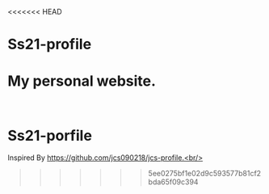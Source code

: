 <<<<<<< HEAD
# Ss21-profile #

My personal website.<br/><br/>
=======
# Ss21-porfile #
Inspired By https://github.com/jcs090218/jcs-profile.<br/><br/>
>>>>>>> 5ee0275bf1e02d9c593577b81cf2bda65f09c394
